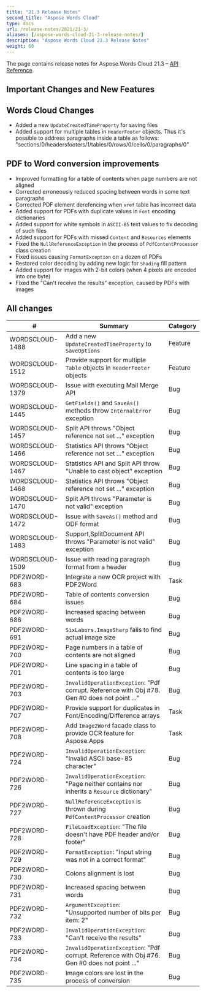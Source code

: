 ```yaml
---
title: "21.3 Release Notes"
second_title: "Aspose Words Cloud"
type: docs
url: /release-notes/2021/21-3/
aliases: [/aspose-words-cloud-21-3-release-notes/]
description: "Aspose Words Cloud 21.3 Release Notes"
weight: 60
---
```


The page contains release notes for Aspose.Words Cloud 21.3 – [API Reference](https://apireference.aspose.cloud/words/).

## Important Changes and New Features

## Words Cloud Changes

- Added a new `UpdateCreatedTimeProperty` for saving files
- Added support for multiple tables in `HeaderFooter` objects. Thus it's possible to address paragraphs inside a table as follows: "sections/0/headersfooters/1/tables/0/rows/0/cells/0/paragraphs/0"

## PDF to Word conversion improvements

- Improved formatting for a table of contents when page numbers are not aligned
- Corrected erroneously reduced spacing between words in some text paragraphs
- Corrected PDF element derefencing when `xref` table has incorrect data
- Added support for PDFs with duplicate values in `Font` encoding dictionaries
- Added support for white symbols in `ASCII-85` text values to fix decoding of such files
- Added support for PDFs with missed `Content` and `Resources` elements
- Fixed the `NullReferenceException` in the process of `PdfContentProcessor` class creation
- Fixed issues causing `FormatException` on a dozen of PDFs
- Restored color decoding by adding new logic for `Shading` fill pattern
- Added support for images with 2-bit colors (when 4 pixels are encoded into one byte)
- Fixed the "Can't receive the results" exception, caused by PDFs with images

## All changes

| #               | Summary                                                                                       | Category    |
|-----------------|-----------------------------------------------------------------------------------------------|-------------|
| WORDSCLOUD-1488 | Add a new `UpdateCreatedTimeProperty` to `SaveOptions`                                        | Feature     |
| WORDSCLOUD-1512 | Provide support for multiple `Table` objects in `HeaderFooter` objects                        | Feature     |
| WORDSCLOUD-1379 | Issue with executing Mail Merge API                                                           | Bug         |
| WORDSCLOUD-1445 | `GetFields()` and `SaveAs()` methods throw `InternalError` exception                          | Bug         |
| WORDSCLOUD-1457 | Split API throws "Object reference not set ..." exception                                     | Bug         |
| WORDSCLOUD-1466 | Statistics API throws "Object reference not set ..." exception                                | Bug         |
| WORDSCLOUD-1467 | Statistics API and Split API throw "Unable to cast object" exception                          | Bug         |
| WORDSCLOUD-1468 | Statistics API throws "Object reference not set ..." exception                                | Bug         |
| WORDSCLOUD-1470 | Split API throws "Parameter is not valid" exception                                           | Bug         |
| WORDSCLOUD-1472 | Issue with `SaveAs()` method and ODF format                                                   | Bug         |
| WORDSCLOUD-1483 | Support,SplitDocument API throws "Parameter is not valid" exception                           | Bug         |
| WORDSCLOUD-1509 | Issue with reading paragraph format from a header                                             | Bug         |
| PDF2WORD-683    | Integrate a new OCR project with PDF2Word                                                     | Task        |
| PDF2WORD-684    | Table of contents conversion issues                                                           | Bug         |
| PDF2WORD-686    | Increased spacing between words                                                               | Bug         |
| PDF2WORD-691    | `SixLabors.ImageSharp` fails to find actual image size                                        | Bug         |
| PDF2WORD-700    | Page numbers in a table of contents are not aligned                                           | Bug         |
| PDF2WORD-701    | Line spacing in a table of contents is too large                                              | Bug         |
| PDF2WORD-703    | `InvalidOperationException`: "Pdf corrupt. Reference with Obj #78. Gen #0 does not point ..." | Bug         |
| PDF2WORD-707    | Provide support for duplicates in Font/Encoding/Difference arrays                             | Task        |
| PDF2WORD-708    | Add `Image2Word` facade class to provide OCR feature for Aspose.Apps                          | Task        |
| PDF2WORD-724    | `InvalidOperationException`: "Invalid ASCII base-85 character"                                | Bug         |
| PDF2WORD-726    | `InvalidOperationException`: "Page neither contains nor inherits a `Resource` dictionary"     | Bug         |
| PDF2WORD-727    | `NullReferenceException` is thrown during `PdfContentProcessor` creation                      | Bug         |
| PDF2WORD-728    | `FileLoadException`: "The file doesn't have PDF header and/or footer"                         | Bug         |
| PDF2WORD-729    | `FormatException`: "Input string was not in a correct format"                                 | Bug         |
| PDF2WORD-730    | Colons alignment is lost                                                                      | Bug         |
| PDF2WORD-731    | Increased spacing between words                                                               | Bug         |
| PDF2WORD-732    | `ArgumentException`: "Unsupported number of bits per item: 2"                                 | Bug         |
| PDF2WORD-733    | `InvalidOperationException`: "Can't receive the results"                                      | Bug         |
| PDF2WORD-734    | `InvalidOperationException`: "Pdf corrupt. Reference with Obj #76. Gen #0 does not point ..." | Bug         |
| PDF2WORD-735    | Image colors are lost in the process of conversion                                            | Bug         |
